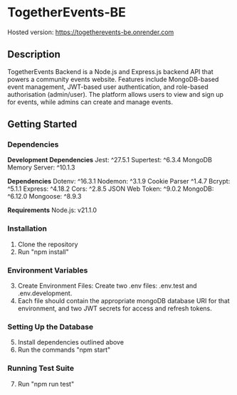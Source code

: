 # TogetherEvents-BE

Hosted version: https://togetherevents-be.onrender.com

## Description

TogetherEvents Backend is a Node.js and Express.js backend API that powers a community events website. Features include MongoDB-based event management, JWT-based user authentication, and role-based authorisation (admin/user). The platform allows users to view and sign up for events, while admins can create and manage events.

## Getting Started

### Dependencies

**Development Dependencies**
Jest: ^27.5.1
Supertest: ^6.3.4
MongoDB Memory Server: ^10.1.3

**Dependencies**
Dotenv: ^16.3.1
Nodemon: ^3.1.9
Cookie Parser ^1.4.7
Bcrypt: ^5.1.1
Express: ^4.18.2
Cors: ^2.8.5
JSON Web Token: ^9.0.2
MongoDB: ^6.12.0
Mongoose: ^8.9.3

**Requirements**
Node.js: v21.1.0

### Installation

1. Clone the repository
2. Run "npm install"

### Environment Variables

3. Create Environment Files: Create two .env files: .env.test and .env.development.
4. Each file should contain the appropriate mongoDB database URI for that environment, and two JWT secrets for access and refresh tokens.

### Setting Up the Database

5. Install dependencies outlined above
6. Run the commands "npm start"

### Running Test Suite

7. Run "npm run test"
